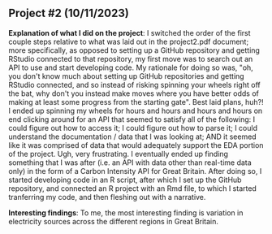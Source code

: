 ## Project #2 (10/11/2023)

**Explanation of what I did on the project**:  I switched the order of the first couple steps relative to what was laid out in the project2.pdf document; more specifically, as opposed to setting up a GitHub repository and getting RStudio connected to that repository, my first move was to search out an API to use and start developing code.  My rationale for doing so was, "oh, you don't know much about setting up GitHub repositories and getting RStudio connected, and so instead of risking spinning your wheels right off the bat, why don't you instead make moves where you have better odds of making at least some progress from the starting gate".  Best laid plans, huh?!  I ended up spinning my wheels for hours and hours and hours and hours on end clicking around for an API that seemed to satisfy all of the following: I could figure out how to access it; I could figure out how to parse it; I could understand the documentation / data that I was looking at; AND it seemed like it was comprised of data that would adequately support the EDA portion of the project.  Ugh, very frustrating.  I eventually ended up finding something that I was after (i.e. an API with data other than real-time data only) in the form of a Carbon Intensity API for Great Britain.  After doing so, I started developing code in an R script, after which I set up the GitHub repository, and connected an R project with an Rmd file, to which I started tranferring my code, and then fleshing out with a narrative.

**Interesting findings**:  To me, the most interesting finding is variation in electricity sources across the different regions in Great Britain.


